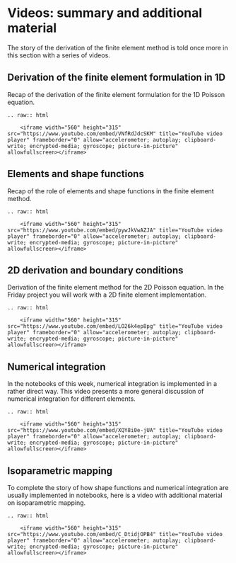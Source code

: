 # Videos: summary and additional material

The story of the derivation of the finite element method is told once more in this section with a series of videos. 

## Derivation of the finite element formulation in 1D

Recap of the derivation of the finite element formulation for the 1D Poisson equation. 

```{eval-rst}
.. raw:: html

    <iframe width="560" height="315" src="https://www.youtube.com/embed/VNfRdJdcSKM" title="YouTube video player" frameborder="0" allow="accelerometer; autoplay; clipboard-write; encrypted-media; gyroscope; picture-in-picture" allowfullscreen></iframe>
```

## Elements and shape functions

Recap of the role of elements and shape functions in the finite element method. 

```{eval-rst}
.. raw:: html

    <iframe width="560" height="315" src="https://www.youtube.com/embed/pywJkVwAZJA" title="YouTube video player" frameborder="0" allow="accelerometer; autoplay; clipboard-write; encrypted-media; gyroscope; picture-in-picture" allowfullscreen></iframe>
```

## 2D derivation and boundary conditions

Derivation of the finite element method for the 2D Poisson equation. In the Friday project you will work with a 2D finite element implementation. 

```{eval-rst}
.. raw:: html

    <iframe width="560" height="315" src="https://www.youtube.com/embed/LO26k4ep8pg" title="YouTube video player" frameborder="0" allow="accelerometer; autoplay; clipboard-write; encrypted-media; gyroscope; picture-in-picture" allowfullscreen></iframe>
```

## Numerical integration

In the notebooks of this week, numerical integration is implemented in a rather direct way. This video presents a more general discussion of numerical integration for different elements. 

```{eval-rst}
.. raw:: html

    <iframe width="560" height="315" src="https://www.youtube.com/embed/XQY8i0e-jUA" title="YouTube video player" frameborder="0" allow="accelerometer; autoplay; clipboard-write; encrypted-media; gyroscope; picture-in-picture" allowfullscreen></iframe>
```

## Isoparametric mapping

To complete the story of how shape functions and numerical integration are usually implemented in notebooks, here is a video with additional material on isoparametric mapping.


```{eval-rst}
.. raw:: html

    <iframe width="560" height="315" src="https://www.youtube.com/embed/C_DtidjOPB4" title="YouTube video player" frameborder="0" allow="accelerometer; autoplay; clipboard-write; encrypted-media; gyroscope; picture-in-picture" allowfullscreen></iframe>
```

